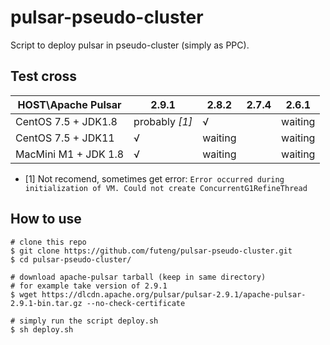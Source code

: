 # pulsar-pseudo-cluster
Script to deploy pulsar in pseudo-cluster (simply as PPC).

## Test cross

| HOST\Apache Pulsar   | 2.9.1          | 2.8.2   | 2.7.4 | 2.6.1   |
| -------------------- | -------------- | ------- | ----- | ------- |
| CentOS 7.5 + JDK1.8  | probably *[1]* | √       |       | waiting |
| CentOS 7.5 + JDK11   | √              | waiting |       | waiting |
| MacMini M1 + JDK 1.8 | √              | waiting |       | waiting |

- [1] Not recomend, sometimes get error: `Error occurred during initialization of VM. Could not create ConcurrentG1RefineThread`

## How to use

```shell
# clone this repo
$ git clone https://github.com/futeng/pulsar-pseudo-cluster.git
$ cd pulsar-pseudo-cluster/

# download apache-pulsar tarball (keep in same directory)
# for example take version of 2.9.1
$ wget https://dlcdn.apache.org/pulsar/pulsar-2.9.1/apache-pulsar-2.9.1-bin.tar.gz --no-check-certificate

# simply run the script deploy.sh
$ sh deploy.sh
```

 
